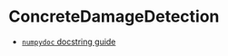 # ConcreteDamageDetection

- [`numpydoc` docstring guide](https://numpydoc.readthedocs.io/en/latest/format.html)
